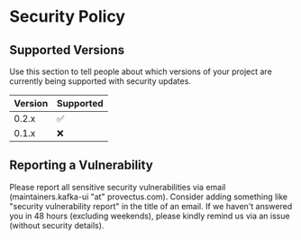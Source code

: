 # Security Policy

## Supported Versions

Use this section to tell people about which versions of your project are
currently being supported with security updates.

| Version | Supported          |
| ------- | ------------------ |
| 0.2.x   | :white_check_mark: |
| 0.1.x   | :x:                |

## Reporting a Vulnerability

Please report all sensitive security vulnerabilities via email (maintainers.kafka-ui "at" provectus.com).
Consider adding something like "security vulnerability report" in the title of an email.
If we haven't answered you in 48 hours (excluding weekends), please kindly remind us via an issue (without security details).
